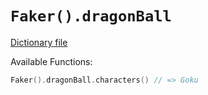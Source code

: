 # `Faker().dragonBall`

[Dictionary file](../core/src/main/resources/locales/en/dragon_ball.yml)

Available Functions:  
```kotlin
Faker().dragonBall.characters() // => Goku
```
